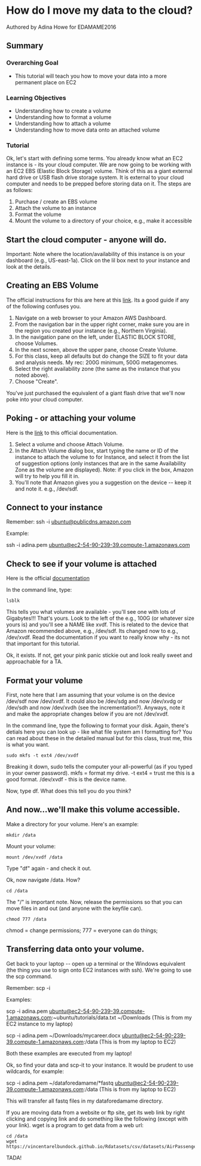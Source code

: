 # How do I move my data to the cloud?

Authored by Adina Howe for EDAMAME2016

## Summary

### Overarching Goal
* This tutorial will teach you how to move your data into a more permanent place on EC2

### Learning Objectives
* Understanding how to create a volume
* Understanding how to format a volume
* Understanding how to attach a volume
* Understanding how to move data onto an attached volume

### Tutorial

Ok, let's start with defining some terms.  You already know what an EC2 instance is - its your cloud computer.  We are now going to be working with an EC2 EBS (Elastic Block Storage) volume.  Think of this as a giant external hard drive or USB flash drive storage system.  It is external to your cloud computer and needs to be prepped before storing data on it.  The steps are as follows:

1.  Purchase / create an EBS volume
2.  Attach the volume to an instance
3.  Format the volume 
4.  Mount the volume to a directory of your choice, e.g., make it accessible

## Start the cloud computer - anyone will do.
Important:  Note where the location/availability of this instance is on your dashboard (e.g., US-east-1a).  Click on the lil box next to your instance and look at the details.

## Creating an EBS Volume
The official instructions for this are here at this [link](http://docs.aws.amazon.com/AWSEC2/latest/UserGuide/ebs-creating-volume.html).  Its a good guide if any of the following confuses you.  

1.  Navigate on a web browser to your Amazon AWS Dashboard.  
2.  From the navigation bar in the upper right corner, make sure you are in the region you created your instance (e.g., Northern Virginia).
3.  In the navigation pane on the left, under ELASTIC BLOCK STORE, choose Volumes.  
4.  In the next screen, above the upper pane, choose Create Volume.
5.  For this class, keep all defaults but do change the SIZE to fit your data and analysis needs.  My rec:  200G minimum, 500G metagenomes.
6.  Select the right availability zone (the same as the instance that you noted above).
7.  Choose "Create".

You've just purchased the equivalent of a giant flash drive that we'll now poke into your cloud computer.

## Poking - or attaching your volume

Here is the [link](http://docs.aws.amazon.com/AWSEC2/latest/UserGuide/ebs-attaching-volume.html) to this official documentation.

1.  Select a volume and choose Attach Volume.
2.  In the Attach Volume dialog box, start typing the name or ID of the instance to attach the volume to for Instance, and select it from the list of suggestion options (only instances that are in the same Availability Zone as the volume are displayed).  Note:  if you click in the box, Amazon will try to help you fill it in.
3.  You'll note that Amazon gives you a suggestion on the device -- keep it and note it.  e.g., /dev/sdf.

## Connect to your instance

Remember:  ssh -i <yourkeyfile> ubuntu@publicdns.amazon.com

Example:  

ssh -i adina.pem ubuntu@ec2-54-90-239-39.compute-1.amazonaws.com

## Check to see if your volume is attached

Here is the official [documentation](http://docs.aws.amazon.com/AWSEC2/latest/UserGuide/ebs-using-volumes.html)

In the command line, type:

```
lsblk
```

This tells you what volumes are available - you'll see one with lots of Gigabytes!!!  That's yours.  Look to the left of the e.g., 100G (or whatever size yours is) and you'll see a NAME like xvdf.  This is related to the device that Amazon recommended above, e.g., /dev/sdf.  Its changed now to e.g., /dev/xvdf.  Read the documentation if you want to really know why - its not that important for this tutorial.

Ok, it exists.  If not, get your pink panic stickie out and look really sweet and approachable for a TA.

## Format your volume

First, note here that I am assuming that your volume is on the device /dev/sdf now /dev/xvdf.  It could also be /dev/sdg and now /dev/xvdg or /dev/sdh and now /dev/xvdh (see the incrementation?).  Anyways, note it and make the appropriate changes below if you are not /dev/xvdf.

In the command line, type the following to format your disk.  Again, there's detials here  you can look up - like what file system am I formatting for?  You can read about these in the detailed manual but for this class, trust me, this is what you want.  

```
sudo mkfs -t ext4 /dev/xvdf
```

Breaking it down, sudo tells the computer your all-powerful (as if you typed in your owner password).  mkfs = format my drive.  -t ext4 = trust me this is a good format.  /dev/xvdf - this is the device name.

Now, type df.  What does this tell you do you think?

## And now...we'll make this volume accessible.

Make a directory for your volume.  Here's an example:

```
mkdir /data
```

Mount your volume:

```
mount /dev/xvdf /data
```

Type "df" again - and check it out.

Ok, now navigate /data.  How?

```
cd /data
```

The "/" is important note.  Now, release the permissions so that you can move files in and out (and anyone with the keyfile can).

```
chmod 777 /data
```

chmod = change permissions; 777 = everyone can do things; 

## Transferring data onto your volume.

Get back to your laptop -- open up a terminal or the Windows equivalent (the thing you use to sign onto EC2 instances with ssh).  We're going to use the scp command.

Remember:  scp -i <security file> <from location> <to location>

Examples:  

scp -i adina.pem ubuntu@ec2-54-90-239-39.compute-1.amazonaws.com:~ubuntu/tutorials/data.txt ~/Downloads   (This is from my EC2 instance to my laptop)

scp -i adina.pem ~/Downloads/mycareer.docx ubuntu@ec2-54-90-239-39.compute-1.amazonaws.com:/data  (This is from my laptop to EC2)

Both these examples are executed from my laptop!

Ok, so find your data and scp-it to your instance.  It would be prudent to use wildcards, for example:

scp -i adina.pem ~/dataforedamame/*fastq ubuntu@ec2-54-90-239-39.compute-1.amazonaws.com:/data  (This is from my laptop to EC2)

This will transfer all fastq files in my dataforedamame directory.

If you are moving data from a website or ftp site, get its web link by right clicking and copying link and do something like the following (except with your link).  wget is a program to get data from a web url:

```
cd /data
wget https://vincentarelbundock.github.io/Rdatasets/csv/datasets/AirPassengers.csv
```

TADA!

